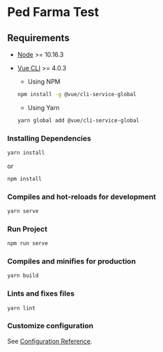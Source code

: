 # Ped Farma Test

## Requirements

- [Node](https://nodejs.org/en/download/) >= 10.16.3
- [Vue CLI](https://cli.vuejs.org/guide/installation.html) >= 4.0.3

  - Using NPM

  ```sh
  npm install -g @vue/cli-service-global
  ```

  - Using Yarn

  ```sh
  yarn global add @vue/cli-service-global
  ```

### Installing Dependencies

```sh
yarn install
```

or

```sh
npm install
```

### Compiles and hot-reloads for development

```sh
yarn serve
```

### Run Project

```sh
npm run serve
```

### Compiles and minifies for production

```sh
yarn build
```

### Lints and fixes files

```sh
yarn lint
```

### Customize configuration

See [Configuration Reference](https://cli.vuejs.org/config/).
